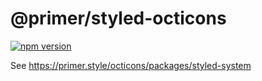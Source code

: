 # @primer/styled-octicons

[![npm version](https://img.shields.io/npm/v/@primer/styled-octicons.svg)](https://www.npmjs.org/package/@primer/styled-octicons)

See https://primer.style/octicons/packages/styled-system
